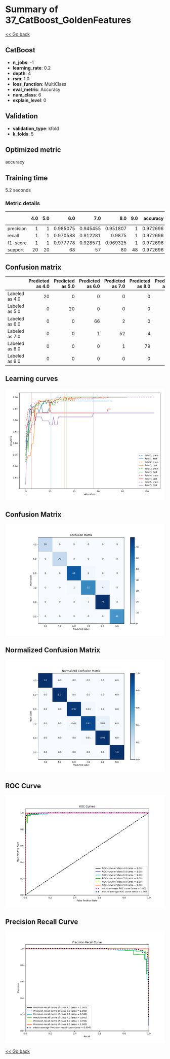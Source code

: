 # Summary of 37_CatBoost_GoldenFeatures

[<< Go back](../README.md)


## CatBoost
- **n_jobs**: -1
- **learning_rate**: 0.2
- **depth**: 4
- **rsm**: 1.0
- **loss_function**: MultiClass
- **eval_metric**: Accuracy
- **num_class**: 6
- **explain_level**: 0

## Validation
 - **validation_type**: kfold
 - **k_folds**: 5

## Optimized metric
accuracy

## Training time

5.2 seconds

### Metric details
|           |   4.0 |   5.0 |       6.0 |       7.0 |       8.0 |   9.0 |   accuracy |   macro avg |   weighted avg |   logloss |
|:----------|------:|------:|----------:|----------:|----------:|------:|-----------:|------------:|---------------:|----------:|
| precision |     1 |     1 |  0.985075 |  0.945455 |  0.951807 |     1 |   0.972696 |    0.980389 |       0.972766 |  0.269039 |
| recall    |     1 |     1 |  0.970588 |  0.912281 |  0.9875   |     1 |   0.972696 |    0.978395 |       0.972696 |  0.269039 |
| f1-score  |     1 |     1 |  0.977778 |  0.928571 |  0.969325 |     1 |   0.972696 |    0.979279 |       0.972572 |  0.269039 |
| support   |    20 |    20 | 68        | 57        | 80        |    48 |   0.972696 |  293        |     293        |  0.269039 |


## Confusion matrix
|                |   Predicted as 4.0 |   Predicted as 5.0 |   Predicted as 6.0 |   Predicted as 7.0 |   Predicted as 8.0 |   Predicted as 9.0 |
|:---------------|-------------------:|-------------------:|-------------------:|-------------------:|-------------------:|-------------------:|
| Labeled as 4.0 |                 20 |                  0 |                  0 |                  0 |                  0 |                  0 |
| Labeled as 5.0 |                  0 |                 20 |                  0 |                  0 |                  0 |                  0 |
| Labeled as 6.0 |                  0 |                  0 |                 66 |                  2 |                  0 |                  0 |
| Labeled as 7.0 |                  0 |                  0 |                  1 |                 52 |                  4 |                  0 |
| Labeled as 8.0 |                  0 |                  0 |                  0 |                  1 |                 79 |                  0 |
| Labeled as 9.0 |                  0 |                  0 |                  0 |                  0 |                  0 |                 48 |

## Learning curves
![Learning curves](learning_curves.png)
## Confusion Matrix

![Confusion Matrix](confusion_matrix.png)


## Normalized Confusion Matrix

![Normalized Confusion Matrix](confusion_matrix_normalized.png)


## ROC Curve

![ROC Curve](roc_curve.png)


## Precision Recall Curve

![Precision Recall Curve](precision_recall_curve.png)



[<< Go back](../README.md)
